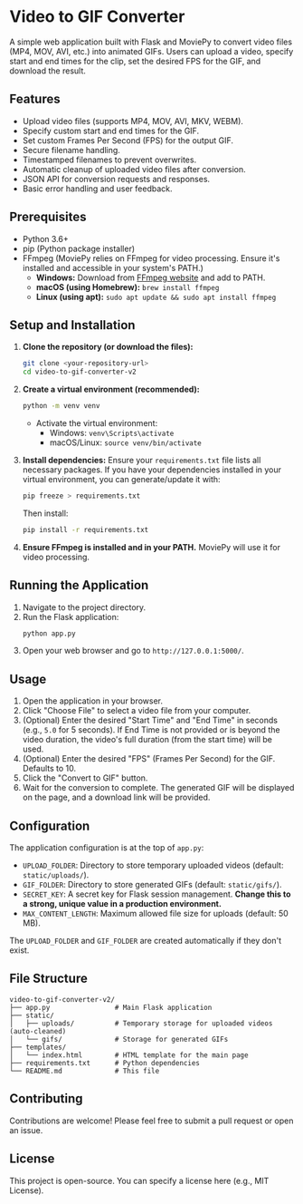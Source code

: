 # Video to GIF Converter

A simple web application built with Flask and MoviePy to convert video files (MP4, MOV, AVI, etc.) into animated GIFs. Users can upload a video, specify start and end times for the clip, set the desired FPS for the GIF, and download the result.

## Features

*   Upload video files (supports MP4, MOV, AVI, MKV, WEBM).
*   Specify custom start and end times for the GIF.
*   Set custom Frames Per Second (FPS) for the output GIF.
*   Secure filename handling.
*   Timestamped filenames to prevent overwrites.
*   Automatic cleanup of uploaded video files after conversion.
*   JSON API for conversion requests and responses.
*   Basic error handling and user feedback.

## Prerequisites

*   Python 3.6+
*   pip (Python package installer)
*   FFmpeg (MoviePy relies on FFmpeg for video processing. Ensure it's installed and accessible in your system's PATH.)
    *   **Windows:** Download from [FFmpeg website](https://ffmpeg.org/download.html) and add to PATH.
    *   **macOS (using Homebrew):** `brew install ffmpeg`
    *   **Linux (using apt):** `sudo apt update && sudo apt install ffmpeg`

## Setup and Installation

1.  **Clone the repository (or download the files):**
    ```bash
    git clone <your-repository-url>
    cd video-to-gif-converter-v2
    ```

2.  **Create a virtual environment (recommended):**
    ```bash
    python -m venv venv
    ```
    *   Activate the virtual environment:
        *   Windows: `venv\Scripts\activate`
        *   macOS/Linux: `source venv/bin/activate`

3.  **Install dependencies:**
    Ensure your `requirements.txt` file lists all necessary packages.
    If you have your dependencies installed in your virtual environment,
    you can generate/update it with:
    ```bash
    pip freeze > requirements.txt
    ```
    Then install:
    ```bash
    pip install -r requirements.txt
    ```

4.  **Ensure FFmpeg is installed and in your PATH.** MoviePy will use it for video processing.

## Running the Application

1.  Navigate to the project directory.
2.  Run the Flask application:
    ```bash
    python app.py
    ```
3.  Open your web browser and go to `http://127.0.0.1:5000/`.

## Usage

1.  Open the application in your browser.
2.  Click "Choose File" to select a video file from your computer.
3.  (Optional) Enter the desired "Start Time" and "End Time" in seconds (e.g., `5.0` for 5 seconds). If End Time is not provided or is beyond the video duration, the video's full duration (from the start time) will be used.
4.  (Optional) Enter the desired "FPS" (Frames Per Second) for the GIF. Defaults to 10.
5.  Click the "Convert to GIF" button.
6.  Wait for the conversion to complete. The generated GIF will be displayed on the page, and a download link will be provided.

## Configuration

The application configuration is at the top of `app.py`:

*   `UPLOAD_FOLDER`: Directory to store temporary uploaded videos (default: `static/uploads/`).
*   `GIF_FOLDER`: Directory to store generated GIFs (default: `static/gifs/`).
*   `SECRET_KEY`: A secret key for Flask session management. **Change this to a strong, unique value in a production environment.**
*   `MAX_CONTENT_LENGTH`: Maximum allowed file size for uploads (default: 50 MB).

The `UPLOAD_FOLDER` and `GIF_FOLDER` are created automatically if they don't exist.

## File Structure

```
video-to-gif-converter-v2/
├── app.py                # Main Flask application
├── static/
│   ├── uploads/          # Temporary storage for uploaded videos (auto-cleaned)
│   └── gifs/             # Storage for generated GIFs
├── templates/
│   └── index.html        # HTML template for the main page
├── requirements.txt      # Python dependencies
└── README.md             # This file
```

## Contributing

Contributions are welcome! Please feel free to submit a pull request or open an issue.

## License

This project is open-source. You can specify a license here (e.g., MIT License).